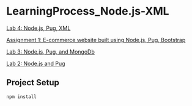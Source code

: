 # LearningProcess_Node.js-XML

<a href="#">Lab 4: Node.js, Pug, XML</a>

<a href="#">Assignment 1: E-commerce website built using Node.js, Pug, Bootstrap</a>

<a href="#">Lab 3: Node.js, Pug, and MongoDb</a>

<a href="#">Lab 2: Node.js and Pug </a>

<h2>Project Setup</h2>

```
npm install
```
